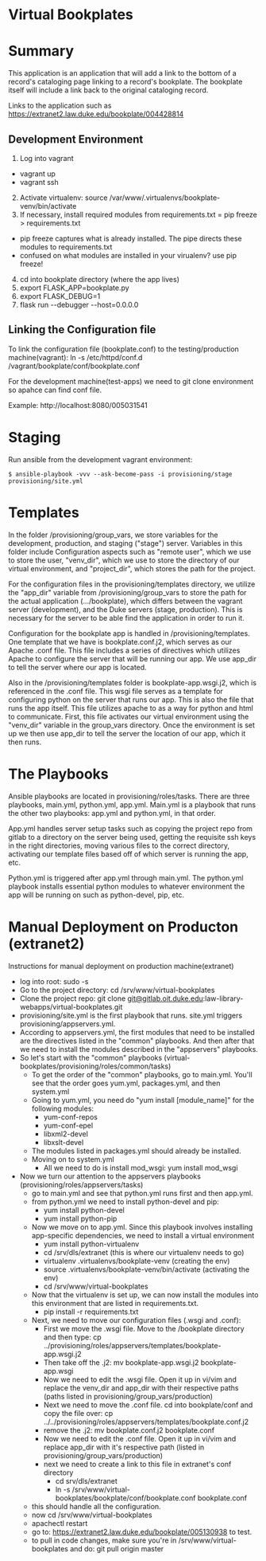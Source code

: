# Virtual Bookplates

# Summary

This application is an application that will add a link to the bottom of a
record's cataloging page linking to a record's bookplate. The bookplate itself
will include a link back to the original cataloging record.

Links to the application such as https://extranet2.law.duke.edu/bookplate/004428814

## Development Environment

1. Log into vagrant
  - vagrant up
  - vagrant ssh
2. Activate virtualenv: source /var/www/.virtualenvs/bookplate-venv/bin/activate
3. If necessary, install required modules from requirements.txt = pip freeze > requirements.txt
 - pip freeze captures what is already installed. The pipe directs these modules to requirements.txt
 - confused on what modules are installed in your virualenv? use pip freeze!
4. cd into bookplate directory (where the app lives)
5. export FLASK_APP=bookplate.py
6. export FLASK_DEBUG=1
7. flask run --debugger --host=0.0.0.0


## Linking the Configuration file

To link the configuration file (bookplate.conf) to the testing/production machine(vagrant): ln -s /etc/httpd/conf.d /vagrant/bookplate/conf/bookplate.conf

For the development machine(test-apps) we need to git clone environment so apahce can find conf file.

Example: http://localhost:8080/005031541

# Staging

Run ansible from the development vagrant environment:

`$ ansible-playbook -vvv --ask-become-pass -i provisioning/stage provisioning/site.yml`

# Templates

In the folder /provisioning/group_vars, we store variables for the development, production, and staging ("stage") server.
Variables in this folder include Configuration aspects such as "remote user", which we use to store the user,
"venv_dir", which we use to store the directory of our virtual environment, and "project_dir", which stores the path for the project.

For the configuration files in the provisioning/templates directory,
we utilize the "app_dir" variable from /provisioning/group_vars to store the path for the actual application (.../bookplate), which
differs between the vagrant server (development), and the Duke servers (stage, production). This is necessary for the server
to be able find the application in order to run it.


Configuration for the bookplate app is handled in /provisioning/templates.  One template that we have is bookplate.conf.j2, which
serves as our Apache .conf file. This file includes a series of directives which utilizes Apache to configure the server that
will be running our app. We use app_dir to tell the server where our app is located.

Also in the /provisioning/templates folder is bookplate-app.wsgi.j2, which is referenced in the .conf file. This wsgi file serves as a template for
configuring python on the server that runs our app. This is also the file that runs the app itself. This file utilizes apache to as a way for python and html
to communicate. First, this file activates our virtual environment using the "venv_dir" variable in the group_vars directory. Once the environment is set up
we then use app_dir to tell the server the location of our app, which it then runs.

# The Playbooks

Ansible playbooks are located in provisioning/roles/tasks. There are three playbooks, main.yml, python.yml, app.yml. Main.yml is a playbook that runs the other two
playbooks: app.yml and python.yml, in that order.

App.yml handles server setup tasks such as copying the project repo  from gitlab to a directory on the server being used,
getting the requisite ssh keys in the right directories, moving various files to the correct directory, activating our template files
based off of which server is running the app, etc.

Python.yml is triggered after app.yml through main.yml. The python.yml playbook installs essential python modules to whatever environment
the app will be running on such as python-devel, pip, etc.

# Manual Deployment on Producton (extranet2)

Instructions for manual deployment on production machine(extranet)

- log into root: sudo -s
- Go to the project directory: cd /srv/www/virtual-bookplates
- Clone the project repo: git clone git@gitlab.oit.duke.edu:law-library-webapps/virtual-bookplates.git
- provisioning/site.yml is the first playbook that runs. site.yml triggers provisioning/appservers.yml.
- According to appservers.yml, the first modules that need to be installed are the directives listed in the "common" playbooks. And then after that we need to install the modules described in the "appservers" playbooks.
- So let's start with the "common" playbooks (virtual-bookplates/provisioning/roles/common/tasks)
  - To get the order of the "common" playbooks, go to main.yml. You'll see that the order goes yum.yml, packages.yml, and then system.yml
  - Going to yum.yml, you need do "yum install [module_name]" for the following modules:
    - yum-conf-repos
    - yum-conf-epel
    - libxml2-devel
    - libxslt-devel
  - The modules listed in packages.yml should already be installed.
  - Moving on to system.yml
    - All we need to do is install mod_wsgi: yum install mod_wsgi
- Now we turn our attention to the appservers playbooks (provisioning/roles/appservers/tasks)
  - go to main.yml and see that python.yml runs first and then app.yml.
  - from python.yml we need to install python-devel and pip:
    - yum install python-devel
    - yum install python-pip
  - Now we move on to app.yml. Since this playbook involves installing app-specific dependencies, we need to install a virtual environment
    - yum install python-virtualenv
    -  cd /srv/dls/extranet (this is where our virtualenv needs to go)
    - virtualenv .virtualenvs/bookplate-venv (creating the env)
    - source .virtualenvs/bookplate-venv/bin/activate (activating the env)
    - cd /srv/www/virtual-bookplates
  - Now that the virtualenv is set up, we can now install the modules into this environment that are listed in requirements.txt.
    - pip install -r requirements.txt
  - Next, we need to move our configuration files (.wsgi and .conf):
    - First we move the .wsgi file. Move to the /bookplate directory and then type: cp ../provisioning/roles/appservers/templates/bookplate-app.wsgi.j2
    - Then take off the .j2: mv bookplate-app.wsgi.j2 bookplate-app.wsgi
    - Now we need to edit the .wsgi file. Open it up in vi/vim and replace the venv_dir and app_dir with their respective paths (paths listed in provisioning/group_vars/production)
    - Next we need to move the .conf file. cd into bookplate/conf and copy the file over: cp ../../provisioning/roles/appservers/templates/bookplate.conf.j2
    - remove the .j2: mv bookplate.conf.j2 bookplate.conf
    - Now we need to edit the .conf file. Open it up in vi/vim and replace app_dir with it's respective path (listed in provisioning/group_vars/production)
    - next we need to create a link to this file in extranet's conf directory
      - cd srv/dls/extranet
      - ln -s /srv/www/virtual-bookplates/bookplate/conf/bookplate.conf bookplate.conf
  - this should handle all the configuration.
  - now cd /srv/www/virtual-bookplates
  - apachectl restart
  - go to: https://extranet2.law.duke.edu/bookplate/005130938 to test.
  - to pull in code changes, make sure you're in /srv/www/virtual-bookplates and do: git pull origin master
